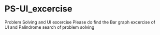 # PS-UI_excercise
Problem Solving and UI excercise
Please do find the Bar graph excercise of UI and Palindrome search of problem solving
